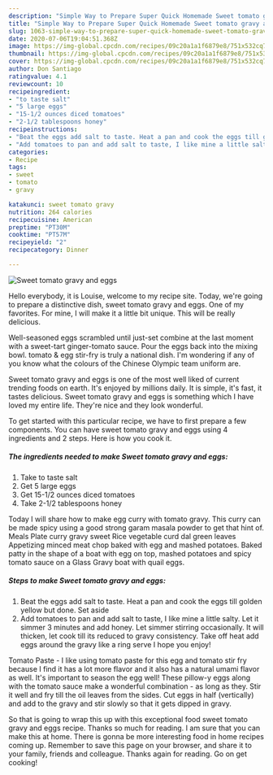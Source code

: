 ```yaml
---
description: "Simple Way to Prepare Super Quick Homemade Sweet tomato gravy and eggs"
title: "Simple Way to Prepare Super Quick Homemade Sweet tomato gravy and eggs"
slug: 1063-simple-way-to-prepare-super-quick-homemade-sweet-tomato-gravy-and-eggs
date: 2020-07-06T19:04:51.368Z
image: https://img-global.cpcdn.com/recipes/09c20a1a1f6879e8/751x532cq70/sweet-tomato-gravy-and-eggs-recipe-main-photo.jpg
thumbnail: https://img-global.cpcdn.com/recipes/09c20a1a1f6879e8/751x532cq70/sweet-tomato-gravy-and-eggs-recipe-main-photo.jpg
cover: https://img-global.cpcdn.com/recipes/09c20a1a1f6879e8/751x532cq70/sweet-tomato-gravy-and-eggs-recipe-main-photo.jpg
author: Don Santiago
ratingvalue: 4.1
reviewcount: 10
recipeingredient:
- "to taste salt"
- "5 large eggs"
- "15-1/2 ounces diced tomatoes"
- "2-1/2 tablespoons honey"
recipeinstructions:
- "Beat the eggs add salt to taste. Heat a pan and cook the eggs till golden yellow but done. Set aside"
- "Add tomatoes to pan and add salt to taste, I like mine a little salty. Let it simmer 3 minutes and add honey. Let simmer stirring occasionally.  It will thicken, let cook till its reduced to gravy consistency.  Take off heat add eggs around the gravy like a ring serve I hope you enjoy!"
categories:
- Recipe
tags:
- sweet
- tomato
- gravy

katakunci: sweet tomato gravy 
nutrition: 264 calories
recipecuisine: American
preptime: "PT30M"
cooktime: "PT57M"
recipeyield: "2"
recipecategory: Dinner

---
```



![Sweet tomato gravy and eggs](https://img-global.cpcdn.com/recipes/09c20a1a1f6879e8/751x532cq70/sweet-tomato-gravy-and-eggs-recipe-main-photo.jpg)

Hello everybody, it is Louise, welcome to my recipe site. Today, we're going to prepare a distinctive dish, sweet tomato gravy and eggs. One of my favorites. For mine, I will make it a little bit unique. This will be really delicious.

Well-seasoned eggs scrambled until just-set combine at the last moment with a sweet-tart ginger-tomato sauce. Pour the eggs back into the mixing bowl. tomato &amp; egg stir-fry is truly a national dish. I&#39;m wondering if any of you know what the colours of the Chinese Olympic team uniform are.

Sweet tomato gravy and eggs is one of the most well liked of current trending foods on earth. It's enjoyed by millions daily. It is simple, it's fast, it tastes delicious. Sweet tomato gravy and eggs is something which I have loved my entire life. They're nice and they look wonderful.


To get started with this particular recipe, we have to first prepare a few components. You can have sweet tomato gravy and eggs using 4 ingredients and 2 steps. Here is how you cook it.

<!--inarticleads1-->

##### The ingredients needed to make Sweet tomato gravy and eggs:

1. Take to taste salt
1. Get 5 large eggs
1. Get 15-1/2 ounces diced tomatoes
1. Take 2-1/2 tablespoons honey


Today I will share how to make egg curry with tomato gravy. This curry can be made spicy using a good strong garam masala powder to get that hint of. Meals Plate curry gravy sweet Rice vegetable curd dal green leaves Appetizing minced meat chop baked with egg and mashed potatoes. Baked patty in the shape of a boat with egg on top, mashed potatoes and spicy tomato sauce on a Glass Gravy boat with quail eggs. 

<!--inarticleads2-->

##### Steps to make Sweet tomato gravy and eggs:

1. Beat the eggs add salt to taste. Heat a pan and cook the eggs till golden yellow but done. Set aside
1. Add tomatoes to pan and add salt to taste, I like mine a little salty. Let it simmer 3 minutes and add honey. Let simmer stirring occasionally.  It will thicken, let cook till its reduced to gravy consistency.  Take off heat add eggs around the gravy like a ring serve I hope you enjoy!


Tomato Paste - I like using tomato paste for this egg and tomato stir fry because I find it has a lot more flavor and it also has a natural umami flavor as well. It&#39;s important to season the egg well! These pillow-y eggs along with the tomato sauce make a wonderful combination - as long as they. Stir it well and fry till the oil leaves from the sides. Cut eggs in half (vertically) and add to the gravy and stir slowly so that it gets dipped in gravy. 

So that is going to wrap this up with this exceptional food sweet tomato gravy and eggs recipe. Thanks so much for reading. I am sure that you can make this at home. There is gonna be more interesting food in home recipes coming up. Remember to save this page on your browser, and share it to your family, friends and colleague. Thanks again for reading. Go on get cooking!

